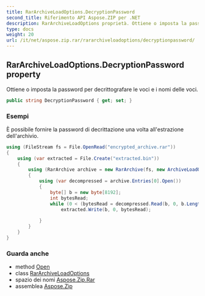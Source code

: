 ```yaml
---
title: RarArchiveLoadOptions.DecryptionPassword
second_title: Riferimento API Aspose.ZIP per .NET
description: RarArchiveLoadOptions proprietà. Ottiene o imposta la password per decrittografare le voci e i nomi delle voci.
type: docs
weight: 20
url: /it/net/aspose.zip.rar/rararchiveloadoptions/decryptionpassword/
---
```

## RarArchiveLoadOptions.DecryptionPassword property

Ottiene o imposta la password per decrittografare le voci e i nomi delle voci.

```csharp
public string DecryptionPassword { get; set; }
```

### Esempi

È possibile fornire la password di decrittazione una volta all'estrazione dell'archivio.

```csharp
using (FileStream fs = File.OpenRead("encrypted_archive.rar"))
{
    using (var extracted = File.Create("extracted.bin"))
    {
        using (RarArchive archive = new RarArchive(fs, new ArchiveLoadOptions() { DecryptionPassword = "p@s$" }))
        {
            using (var decompressed = archive.Entries[0].Open())
            {
                byte[] b = new byte[8192];
                int bytesRead;
                while (0 < (bytesRead = decompressed.Read(b, 0, b.Length)))
                    extracted.Write(b, 0, bytesRead);
                
            }
        }
    }
}
```

### Guarda anche

* method [Open](../../rararchiveentry/open/)
* class [RarArchiveLoadOptions](../)
* spazio dei nomi [Aspose.Zip.Rar](../../rararchiveloadoptions/)
* assemblea [Aspose.Zip](../../../)


